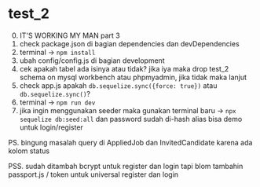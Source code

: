 # test_2

0. IT'S WORKING MY MAN part 3
1. check package.json di bagian dependencies dan devDependencies
2. terminal -> `npm install`
3. ubah config/config.js di bagian development
4. cek apakah tabel ada isinya atau tidak? jika iya maka drop test_2 schema on mysql workbench atau phpmyadmin, jika tidak maka lanjut
5. check app.js apakah `db.sequelize.sync({force: true})` atau `db.sequelize.sync()`?
6. terminal -> `npm run dev`
7. jika ingin menggunakan seeder maka gunakan terminal baru -> `npx sequelize db:seed:all` dan password sudah di-hash alias bisa demo untuk login/register

PS. bingung masalah query di AppliedJob dan InvitedCandidate karena ada kolom status 

PSS. sudah ditambah bcrypt untuk register dan login tapi blom tambahin passport.js / token untuk universal register dan login
